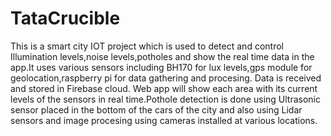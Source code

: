 # TataCrucible

This is a smart city IOT project which is used to detect and control Illumination levels,noise levels,potholes and show the real time data in the app.It uses various sensors including BH170 for lux levels,gps module for geolocation,raspberry pi for data gathering and procesing. Data is received and stored in Firebase cloud. Web app will show each area with its current levels of the sensors in real time.Pothole detection is done using Ultrasonic sensor placed in the bottom of the cars of the city and also using Lidar sensors and image procesing using cameras installed at various locations.
